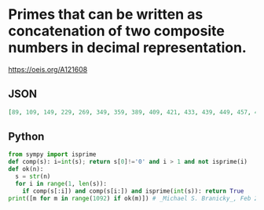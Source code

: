 # Primes that can be written as concatenation of two composite numbers in decimal representation\.
https://oeis.org/A121608
## JSON
```JSON
[89, 109, 149, 229, 269, 349, 359, 389, 409, 421, 433, 439, 449, 457, 463, 487, 491, 499, 509, 569, 659, 677, 691, 709, 769, 809, 821, 827, 829, 839, 857, 859, 863, 877, 881, 887, 919, 929, 977, 991, 1009, 1021, 1033, 1039, 1049, 1051, 1063, 1069, 1087, 1091]
```
## Python
```Python
from sympy import isprime
def comp(s): i=int(s); return s[0]!='0' and i > 1 and not isprime(i)
def ok(n):
  s = str(n)
  for i in range(1, len(s)):
    if comp(s[:i]) and comp(s[i:]) and isprime(int(s)): return True
print([m for m in range(1092) if ok(m)]) # _Michael S. Branicky_, Feb 27 2021
```
